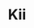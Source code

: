 ---
facebook: https://facebook.com/KiiCorporation
linkedin: https://linkedin.com/company/1406171
logohandle: kii
sort: kii
title: Kii
twitter: https://x.com/kiicorp
website: https://en.kii.com/
youtube: https://youtube.com/watch?feature=youtu.be&t=37m13s&v=GGp9W2Es4eo
---